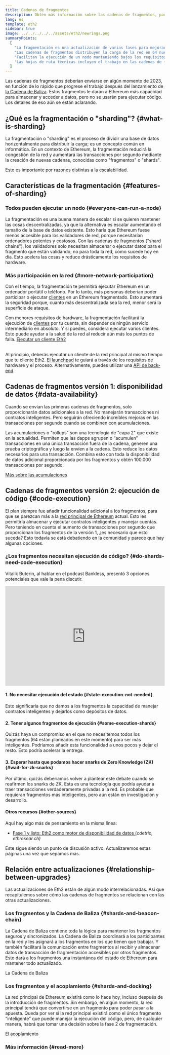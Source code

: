 ```yaml
---
title: Cadenas de fragmentos
description: Obtén más información sobre las cadenas de fragmentos, particiones de la red que proporcionan a Ethereum más capacidad de transacción y facilitan su ejecución.
lang: es
template: eth2
sidebar: true
image: ../../../../../assets/eth2/newrings.png
summaryPoints:
  [
    "La fragmentación es una actualización de varias fases para mejorar la escalabilidad y la capacidad de Ethereum.",
    "Las cadenas de fragmentos distribuyen la carga de la red en 64 nuevas cadenas.",
    "Facilitan la ejecución de un nodo manteniendo bajos los requisitos de hardware.",
    'Las hojas de ruta técnicas incluyen el trabajo en las cadenas de fragmentos en la "Fase 1" y potencialmente en la "Fase 2".',
  ]
---
```


<UpgradeStatus dateKey="page-eth2-upgrades-shards-date">
  Las cadenas de fragmentos deberían enviarse en algún momento de 2023, en función de lo rápido que progrese el trabajo después del lanzamiento de <a href="/eth2/beacon-chain/">la Cadena de Baliza</a>. Estos fragmentos le darán a Ethereum más capacidad para almacenar y acceder a datos, pero no se usarán para ejecutar código. Los detalles de eso aún se están aclarando.
</UpgradeStatus>

## ¿Qué es la fragmentación o "sharding"? {#what-is-sharding}

La fragmentación o "sharding" es el proceso de dividir una base de datos horizontalmente para distribuir la carga; es un concepto común en informática. En un contexto de Ethereum, la fragmentación reducirá la congestión de la red y aumentará las transacciones por segundo mediante la creación de nuevas cadenas, conocidas como "fragmentos" o "shards".

Esto es importante por razones distintas a la escalabilidad.

## Características de la fragmentación {#features-of-sharding}

### Todos pueden ejecutar un nodo {#everyone-can-run-a-node}

La fragmentación es una buena manera de escalar si se quieren mantener las cosas descentralizadas, ya que la alternativa es escalar aumentando el tamaño de la base de datos existente. Esto haría que Ethereum fuese menos accesible para los validadores de red, porque necesitarían ordenadores potentes y costosos. Con las cadenas de fragmentos ("shard chains"), los validadores solo necesitan almacenar o ejecutar datos para el fragmento que están validando, no para toda la red, como sucede hoy en día. Esto acelera las cosas y reduce drásticamente los requisitos de hardware.

### Más participación en la red {#more-network-participation}

Con el tiempo, la fragmentación te permitirá ejecutar Ethereum en un ordenador portátil o teléfono. Por lo tanto, más personas deberían poder participar o ejecutar [clientes](/developers/docs/nodes-and-clients/) en un Ethereum fragmentado. Esto aumentará la seguridad porque, cuanto más descentralizada sea la red, menor será la superficie de ataque.

Con menores requisitos de hardware, la fragmentación facilitará la ejecución de [clientes](/developers/docs/nodes-and-clients/) por tu cuenta, sin depender de ningún servicio intermediario en absoluto. Y si puedes, considera ejecutar varios clientes. Esto puede ayudar a la salud de la red al reducir aún más los puntos de falla. [Ejecutar un cliente Eth2](/eth2/get-involved/)

<br />

<InfoBanner isWarning={true}>
  Al principio, deberás ejecutar un cliente de la red principal al mismo tiempo que tu cliente Eth2. <a href="https://launchpad.ethereum.org" target="_blank">El launchpad</a> te guiará a través de los requisitos de hardware y el proceso. Alternativamente, puedes utilizar una <a href="/developers/docs/apis/backend/#available-libraries">API de back-end</a>.
</InfoBanner>

## Cadenas de fragmentos versión 1: disponibilidad de datos {#data-availability}

Cuando se envían las primeras cadenas de fragmentos, solo proporcionarán datos adicionales a la red. No manejarán transacciones ni contratos inteligentes. Pero seguirán ofreciendo increíbles mejoras en las transacciones por segundo cuando se combinen con acumulaciones.

Las acumulaciones o "rollups" son una tecnología de "capa 2" que existe en la actualidad. Permiten que las dapps agrupen o “acumulen” transacciones en una única transacción fuera de la cadena, generen una prueba criptográfica y luego la envíen a la cadena. Esto reduce los datos necesarios para una transacción. Combina esto con toda la disponibilidad de datos adicional proporcionada por los fragmentos y obtén 100.000 transacciones por segundo.

[Más sobre las acumulaciones](/developers/docs/scaling/layer-2-rollups/#rollups)

## Cadenas de fragmentos versión 2: ejecución de código {#code-execution}

El plan siempre fue añadir funcionalidad adicional a los fragmentos, para que se parezcan más a la [red principal de Ethereum](/glossary/#mainnet) actual. Esto les permitiría almacenar y ejecutar contratos inteligentes y manejar cuentas. Pero teniendo en cuenta el aumento de transacciones por segundo que proporcionan los fragmentos de la versión 1, ¿es necesario que esto suceda? Esto todavía se está debatiendo en la comunidad y parece que hay algunas opciones.

### ¿Los fragmentos necesitan ejecución de código? {#do-shards-need-code-execution}

Vitalik Buterin, al hablar en el podcast Bankless, presentó 3 opciones potenciales que vale la pena discutir.

<iframe width="100%" height="315" src="https://www.youtube.com/embed/-R0j5AMUSzA?start=5841" frameborder="0" allow="accelerometer; autoplay; clipboard-write; encrypted-media; gyroscope; picture-in-picture" allowfullscreen mark="crwd-mark"></iframe>

#### 1. No necesitar ejecución del estado {#state-execution-not-needed}

Esto significaría que no damos a los fragmentos la capacidad de manejar contratos inteligentes y dejarlos como depósitos de datos.

#### 2. Tener algunos fragmentos de ejecución {#some-execution-shards}

Quizás haya un compromiso en el que no necesitemos todos los fragmentos (64 están planeados en este momento) para ser más inteligentes. Podríamos añadir esta funcionalidad a unos pocos y dejar el resto. Esto podría acelerar la entrega.

#### 3. Esperar hasta que podamos hacer snarks de Zero Knowledge (ZK) {#wait-for-zk-snarks}

Por último, quizás deberíamos volver a plantear este debate cuando se reafirmen los snarks de ZK. Esta es una tecnología que podría ayudar a traer transacciones verdaderamente privadas a la red. Es probable que requieran fragmentos más inteligentes, pero aún están en investigación y desarrollo.

#### Otros recursos {#other-sources}

Aquí hay algo más de pensamiento en la misma línea:

- [Fase 1 y listo: Eth2 como motor de disponibilidad de datos (](https://ethresear.ch/t/phase-one-and-done-eth2-as-a-data-availability-engine/5269/8)_cdetrio, ethresear.ch)_

Este sigue siendo un punto de discusión activo. Actualizaremos estas páginas una vez que sepamos más.

## Relación entre actualizaciones {#relationship-between-upgrades}

Las actualizaciones de Eth2 están de algún modo interrelacionadas. Así que recapitulemos sobre cómo las cadenas de fragmentos se relacionan con las otras actualizaciones.

### Los fragmentos y la Cadena de Baliza {#shards-and-beacon-chain}

La Cadena de Baliza contiene toda la lógica para mantener los fragmentos seguros y sincronizados. La Cadena de Baliza coordinará a los participantes en la red y les asignará a los fragmentos en los que tienen que trabajar. Y también facilitará la comunicación entre fragmentos al recibir y almacenar datos de transacción de fragmentación accesibles por otros fragmentos. Esto dará a los fragmentos una instantánea del estado de Ethereum para mantener todo actualizado.

<ButtonLink to="/eth2/beacon-chain/">La Cadena de Baliza</ButtonLink>

### Los fragmentos y el acoplamiento {#shards-and-docking}

La red principal de Ethereum existirá como lo hace hoy, incluso después de la introducción de fragmentos. Sin embargo, en algún momento, la red principal tendrá que convertirse en un fragmento para poder pasar a la apuesta. Queda por ver si la red principal existirá como el único fragmento “inteligente” que puede manejar la ejecución del código, pero, de cualquier manera, habrá que tomar una decisión sobre la fase 2 de fragmentación.

<ButtonLink to="/eth2/merge/">El acoplamiento</ButtonLink>

<Divider />

### Más información {#read-more}

<Eth2ShardChainsList />
